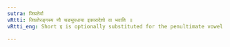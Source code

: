 ```yaml
---
sutra: जिघ्रतेर्वा
vRtti: जिघ्रतेरङ्गस्य णौ चङ्युपधाया इकारादेशो वा भवाति ॥
vRtti_eng: Short इ is optionally substituted for the penultimate vowel of the Causative stem of घ्रा in the Aorist.

---
```

